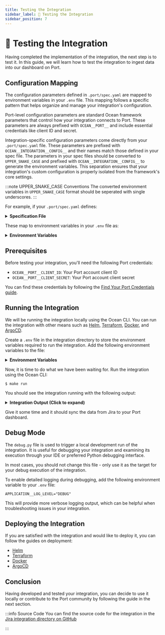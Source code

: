```yaml
---
title: Testing the Integration
sidebar_label: 🧪 Testing the Integration
sidebar_position: 7
---
```


# 🧪 Testing the Integration

Having completed the implementation of the integration, the next step is to test it. In this guide, we will learn how to test the integration to ingest data into our dashboard on Port.

## Configuration Mapping

The configuration parameters defined in `.port/spec.yaml` are mapped to environment variables in your `.env` file. This mapping follows a specific pattern that helps organize and manage your integration's configuration.

Port-level configuration parameters are standard Ocean framework parameters that control how your integration connects to Port. These parameters are always prefixed with `OCEAN__PORT__` and include essential credentials like client ID and secret.

Integration-specific configuration parameters come directly from your `.port/spec.yaml` file. These parameters are prefixed with `OCEAN__INTEGRATION__CONFIG__` and their names match those defined in your spec file. The parameters in your spec files should be converted to `UPPER_SNAKE_CASE` and prefixed with `OCEAN__INTEGRATION__CONFIG__` to generate the environment variables. This separation ensures that your integration's custom configuration is properly isolated from the framework's core settings.

:::note UPPER_SNAKE_CASE Conventions
The converted environment variables in `UPPER_SNAKE_CASE` format should be seperated with single underscores.
:::

For example, if your `.port/spec.yaml` defines:

<details>
<summary><b>Specification File</b></summary>

```yaml showLineNumbers title=".port/spec.yaml"
title: Jira
description: Jira integration for Port Ocean
icon: Jira
docs: https://docs.port.io/build-your-software-catalog/sync-data-to-catalog/jira
features:
  - type: exporter
    section: Project management
    resources:
      - kind: project
      - kind: issue
      - kind: team
      - kind: user
configurations:
  - name: appHost
    required: false
    type: url
    description: "This field is deprecated. Please use the OCEAN__BASE_URL field instead."
  - name: jiraHost
    required: true
    type: string
    description: "The URL of your Jira, for example: https://example.atlassian.net"
  - name: atlassianUserEmail
    required: true
    type: string
    description: "The email of the user used to query Jira"
    sensitive: true
  - name: atlassianUserToken
    required: true
    type: string
    description: You can configure the user token on the <a target="_blank" href="https://id.atlassian.com/manage-profile/security/api-tokens">Atlassian account page</a>
    sensitive: true
  - name: atlassianOrganizationId
    required: false
    type: string
    description: To sync teams and team members your Atlassian Organization ID is required . Read <a target="_blank" href="https://confluence.atlassian.com/jirakb/what-it-is-the-organization-id-and-where-to-find-it-1207189876.html">How to find your Atlassian Organization ID</a>
    sensitive: false
```
</details>

These map to environment variables in your `.env` file as:

<details>
<summary><b>Environment Variables</b></summary>

```shell showLineNumbers title=".env"
# Port credentials
OCEAN__PORT__CLIENT_ID=<your-port-client-id>
OCEAN__PORT__CLIENT_SECRET=<your-port-client-secret>

# Integration configuration (from .port/spec.yaml)
OCEAN__INTEGRATION__CONFIG__APP_HOST=<your-jira-host>
OCEAN__INTEGRATION__CONFIG__JIRA_HOST=<your-jira-host>
OCEAN__INTEGRATION__CONFIG__ATLASSIAN_USER_EMAIL=<your-atlassian-user-email>
OCEAN__INTEGRATION__CONFIG__ATLASSIAN_USER_TOKEN=<your-atlassian-user-token>
OCEAN__INTEGRATION__CONFIG__ATLASSIAN_ORGANIZATION_ID=<your-atlassian-organization-id>
```
</details>

## Prerequisites

Before testing your integration, you'll need the following Port credentials:

- `OCEAN__PORT__CLIENT_ID`: Your Port account client ID
- `OCEAN__PORT__CLIENT_SECRET`: Your Port account client secret

You can find these credentials by following the [Find Your Port Credentials guide](https://docs.port.io/build-your-software-catalog/custom-integration/api/#find-your-port-credentials).

## Running the Integration

We will be running the integration locally using the Ocean CLI. You can run the integration with other means such as [Helm](../deployment/helm.md), [Terraform](../deployment/terraform.md), [Docker](../deployment//docker.md), and [ArgoCD](../deployment/argocd.md).

Create a `.env` file in the integration directory to store the environment variables required to run the integration. Add the following environment variables to the file:

<details>
<summary><b>Environment Variables</b></summary>

```shell showLineNumbers title=".env"
# Port credentials
OCEAN__PORT__CLIENT_ID=<your-port-client-id>
OCEAN__PORT__CLIENT_SECRET=<your-port-client-secret>

# Integration configuration (from .port/spec.yaml)
OCEAN__INTEGRATION__CONFIG__JIRA_HOST=<your-jira-host>
OCEAN__INTEGRATION__CONFIG__ATLASSIAN_USER_EMAIL=<your-atlassian-user-email>
OCEAN__INTEGRATION__CONFIG__ATLASSIAN_USER_TOKEN=<your-atlassian-user-token>

# Event listener configuration
OCEAN__EVENT_LISTENER__TYPE=POLLING

# Base URL for webhooks (if enabled)
OCEAN__BASE_URL=<your-ngrok-url>
```
</details>

Now, it is time to do what we have been waiting for. Run the integration using the Ocean CLI:

```console showLineNumbers title="bash"
$ make run
```

You should see the integration running with the following output:

<details>

<summary><b>Integration Output (Click to expand)</b></summary>

```shell
=====================================================================================
          ::::::::       ::::::::       ::::::::::           :::        ::::    :::
        :+:    :+:     :+:    :+:      :+:                :+: :+:      :+:+:   :+:
       +:+    +:+     +:+             +:+               +:+   +:+     :+:+:+  +:+
      +#+    +:+     +#+             +#++:++#         +#++:++#++:    +#+ +:+ +#+
     +#+    +#+     +#+             +#+              +#+     +#+    +#+  +#+#+#
    #+#    #+#     #+#    #+#      #+#              #+#     #+#    #+#   #+#+#
    ########       ########       ##########       ###     ###    ###    ####
=====================================================================================
By: Port.io
Setting sail... ⛵️⚓️⛵️⚓️ All hands on deck! ⚓️
🌊 Ocean version: 0.21.0
🚢 Integration version: 0.1.0-beta
2025-03-13 11:30:56.585 | INFO     | Registering resync event listener for kind project | {}
2025-03-13 11:30:56.585 | INFO     | Registering resync event listener for kind issue | {}
2025-03-13 11:30:56.585 | DEBUG    | Registering <function on_start at 0x7031fe965c60> as a start event listener | {}
2025-03-13 11:30:56.589 | DEBUG    | Validating integration runtime | {}
2025-03-13 11:30:56.589 | INFO     | Fetching integration with id: my-jira-integration | {}
2025-03-13 11:30:56.594 | INFO     | No token found, fetching new token | {}
2025-03-13 11:30:56.594 | INFO     | Fetching access token for clientId: jqoQ34[REDACTED] | {}
2025-03-13 11:30:58.658 | INFO     | Loading defaults from .port/resources | {'defaults_dir': PosixPath('.port/resources')}
2025-03-13 11:30:58.675 | INFO     | Fetching provision enabled integrations | {}
2025-03-13 11:31:00.412 | INFO     | Fetching organization feature flags | {}
2025-03-13 11:31:00.840 | INFO     | Setting resources origin to be Port (integration jira is supported) | {}
2025-03-13 11:31:00.840 | INFO     | Resources origin is set to be Port, verifying integration is supported | {}
2025-03-13 11:31:00.840 | INFO     | Port origin for Integration is not supported, changing resources origin to use Ocean | {}
2025-03-13 11:31:00.840 | INFO     | Initializing integration at port | {}
2025-03-13 11:31:00.841 | INFO     | Fetching integration with id: my-jira-integration | {}
2025-03-13 11:31:01.260 | INFO     | Integration does not exist, Creating new integration with default mapping | {}
2025-03-13 11:31:01.261 | INFO     | Creating integration with id: my-jira-integration | {}
2025-03-13 11:31:02.130 | INFO     | Checking for diff in integration configuration | {}
2025-03-13 11:31:02.131 | INFO     | Updating integration with id: my-jira-integration | {}
2025-03-13 11:31:02.133 | DEBUG    | Ingesting logs | {}
2025-03-13 11:31:02.133 | INFO     | Fetching integration with id: my-jira-integration | {}
2025-03-13 11:31:02.545 | INFO     | Found default resources, starting creation process | {}
2025-03-13 11:31:02.545 | INFO     | Fetching blueprint with id: jiraProject | {}
2025-03-13 11:31:02.546 | INFO     | Fetching blueprint with id: jiraIssue | {}
2025-03-13 11:31:04.019 | DEBUG    | Failed to send logs to Port with error: Object of type PosixPath is not JSON serializable | {}
2025-03-13 11:31:04.310 | INFO     | Creating blueprint with id: jiraProject | {}
2025-03-13 11:31:04.312 | INFO     | Creating blueprint with id: jiraIssue | {}
2025-03-13 11:31:06.184 | INFO     | Patching blueprint with id: jiraProject | {}
2025-03-13 11:31:06.186 | INFO     | Patching blueprint with id: jiraIssue | {}
2025-03-13 11:31:06.802 | INFO     | Patching blueprint with id: jiraProject | {}
2025-03-13 11:31:06.805 | INFO     | Patching blueprint with id: jiraIssue | {}
2025-03-13 11:31:09.202 | DEBUG    | Ingesting logs | {}
INFO:     Started server process [3943128]
INFO:     Waiting for application startup.
2025-03-13 11:31:09.220 | INFO     | Starting integration | {'integration_type': 'jira'}
2025-03-13 11:31:09.221 | INFO     | Initializing integration components | {}
2025-03-13 11:31:09.221 | INFO     | Event started | {'event_trigger_type': 'machine', 'event_kind': 'start', 'event_id': '14cc4bbf-298d-404e-b317-4d5c15d65403', 'event_parent_id': None, 'event_resource_kind': None}
2025-03-13 11:31:09.222 | INFO     | Starting Port Ocean Jira integration | {'event_trigger_type': 'machine', 'event_kind': 'start', 'event_id': '14cc4bbf-298d-404e-b317-4d5c15d65403', 'event_parent_id': None, 'event_resource_kind': None}
2025-03-13 11:31:12.105 | INFO     | Ocean real time reporting webhook created | {'event_trigger_type': 'machine', 'event_kind': 'start', 'event_id': '14cc4bbf-298d-404e-b317-4d5c15d65403', 'event_parent_id': None, 'event_resource_kind': None}
2025-03-13 11:31:12.105 | INFO     | Event finished | {'event_trigger_type': 'machine', 'event_kind': 'start', 'event_id': '14cc4bbf-298d-404e-b317-4d5c15d65403', 'event_parent_id': None, 'event_resource_kind': None, 'success': True, 'time_elapsed': 2.88437}
2025-03-13 11:31:12.106 | INFO     | Initializing event listener | {}
2025-03-13 11:31:12.106 | INFO     | Found event listener type: polling | {}
2025-03-13 11:31:12.106 | INFO     | Setting up Polling event listener with interval: 60 | {}
2025-03-13 11:31:12.106 | INFO     | Initializing integration components | {}
2025-03-13 11:31:12.106 | INFO     | Polling event listener iteration after 60. Checking for changes | {}
2025-03-13 11:31:12.107 | INFO     | Fetching integration with id: my-jira-integration | {}
INFO:     Application startup complete.
INFO:     Uvicorn running on http://0.0.0.0:8000 (Press CTRL+C to quit)
2025-03-13 11:31:12.441 | DEBUG    | Logs successfully ingested | {}
2025-03-13 11:31:13.395 | INFO     | Detected change in integration, resyncing | {}
2025-03-13 11:31:13.396 | DEBUG    | Updating integration resync state with: {'status': 'running', 'lastResyncEnd': None, 'lastResyncStart': '2025-03-13T10:31:13.396147+00:00', 'nextResync': None, 'intervalInMinuets': None} | {}
2025-03-13 11:31:13.987 | INFO     | Integration resync state updated successfully | {}
2025-03-13 11:31:13.987 | INFO     | Resync was triggered | {}
2025-03-13 11:31:13.987 | INFO     | Event started | {'event_trigger_type': 'machine', 'event_kind': 'resync', 'event_id': '1567d7df-2b1d-4da3-ab97-ac0c4c5a3705', 'event_parent_id': None, 'event_resource_kind': None}
2025-03-13 11:31:13.987 | INFO     | Fetching port app config | {'event_trigger_type': 'machine', 'event_kind': 'resync', 'event_id': '1567d7df-2b1d-4da3-ab97-ac0c4c5a3705', 'event_parent_id': None, 'event_resource_kind': None}
2025-03-13 11:31:13.988 | INFO     | Fetching integration with id: my-jira-integration | {'event_trigger_type': 'machine', 'event_kind': 'resync', 'event_id': '1567d7df-2b1d-4da3-ab97-ac0c4c5a3705', 'event_parent_id': None, 'event_resource_kind': None}
2025-03-13 11:31:14.298 | INFO     | Resync will use the following mappings: {'enable_merge_entity': True, 'delete_dependent_entities': True, 'create_missing_related_entities': True, 'entity_deletion_threshold': 0.9, 'resources': [{'kind': 'project', 'selector': {'query': 'true', 'expand': 'insight'}, 'port': {'entity': {'mappings': {'identifier': '.key', 'title': '.name', 'blueprint': '"jiraProject"', 'team': None, 'properties': {'url': '(.self | split("/") | .[:3] | join("/")) + "/projects/" + .key', 'totalIssues': '.insight.totalIssueCount'}, 'relations': {}}}, 'items_to_parse': None}}, {'kind': 'issue', 'selector': {'query': 'true', 'jql': '(statusCategory != Done) OR (created >= -1w) OR (updated >= -1w)', 'fields': '*all'}, 'port': {'entity': {'mappings': {'identifier': '.key', 'title': '.fields.summary', 'blueprint': '"jiraIssue"', 'team': None, 'properties': {'url': '(.self | split("/") | .[:3] | join("/")) + "/browse/" + .key', 'status': '.fields.status.name', 'issueType': '.fields.issuetype.name', 'components': '.fields.components', 'creator': '.fields.creator.emailAddress', 'priority': '.fields.priority.name', 'labels': '.fields.labels', 'created': '.fields.created', 'updated': '.fields.updated', 'resolutionDate': '.fields.resolutiondate'}, 'relations': {'project': '.fields.project.key', 'parentIssue': '.fields.parent.key', 'subtasks': '.fields.subtasks | map(.key)', 'assignee': '.fields.assignee.accountId', 'reporter': '.fields.reporter.accountId'}}}, 'items_to_parse': None}}]} | {'event_trigger_type': 'machine', 'event_kind': 'resync', 'event_id': '1567d7df-2b1d-4da3-ab97-ac0c4c5a3705', 'event_parent_id': None, 'event_resource_kind': None}

```

</details>

Give it some time and it should sync the data from Jira to your Port dashboard.

## Debug Mode

The `debug.py` file is used to trigger a local development run of the integration. It is useful for debugging your integration and examining its execution through your IDE or preferred Python debugging interface.

In most cases, you should not change this file - only use it as the target for your debug execution of the integration.

To enable detailed logging during debugging, add the following environment variable to your `.env` file:

```shell
APPLICATION__LOG_LEVEL="DEBUG"
```

This will provide more verbose logging output, which can be helpful when troubleshooting issues in your integration.

## Deploying the Integration
If you are satisfied with the integration and would like to deploy it, you can follow the guides on deployment:

- [Helm](../deployment/helm.md)
- [Terraform](../deployment/terraform.md)
- [Docker](../deployment/docker.md)
- [ArgoCD](../deployment/argocd.md)

## Conclusion
Having developed and tested your integration, you can decide to use it locally or contribute to the Port community by following the guide in the next section.

:::info Source Code
You can find the source code for the integration in the [Jira integration directory on GitHub](https://github.com/port-labs/ocean/tree/main/integrations/jira)

:::
